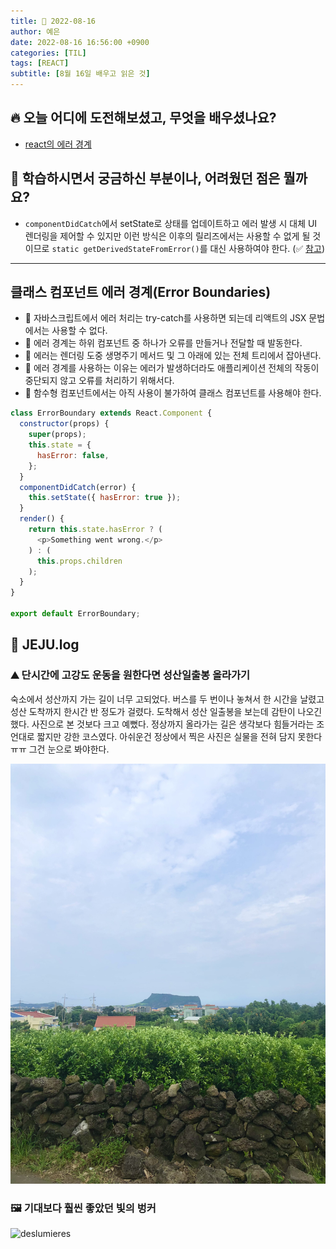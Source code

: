 ```yaml
---
title: 🍊 2022-08-16
author: 예은
date: 2022-08-16 16:56:00 +0900
categories: [TIL]
tags: [REACT]
subtitle: [8월 16일 배우고 읽은 것]
---
```


## 🔥 오늘 어디에 도전해보셨고, 무엇을 배우셨나요?

- [react의 에러 경계](http://localhost:4000/posts/220816TIL/#%ED%81%B4%EB%9E%98%EC%8A%A4-%EC%BB%B4%ED%8F%AC%EB%84%8C%ED%8A%B8-%EC%97%90%EB%9F%AC-%EA%B2%BD%EA%B3%84error-boundaries)

## 🌊 학습하시면서 궁금하신 부분이나, 어려웠던 점은 뭘까요?

- `componentDidCatch`에서 setState로 상태를 업데이트하고 에러 발생 시 대체 UI 렌더링을 제어할 수 있지만 이런 방식은 이후의 릴리즈에서는 사용할 수 없게 될 것이므로 `static getDerivedStateFromError()`를 대신 사용하여야 한다. (✅ [참고](componentDidCatch))

---

## 클래스 컴포넌트 에러 경계(Error Boundaries)

- 🔖 자바스크립트에서 에러 처리는 try-catch를 사용하면 되는데 리액트의 JSX 문법에서는 사용할 수 없다.
- 🔖 에러 경계는 하위 컴포넌트 중 하나가 오류를 만들거나 전달할 때 발동한다.
- 🔖 에러는 렌더링 도중 생명주기 메서드 및 그 아래에 있는 전체 트리에서 잡아낸다.
- 🔖 에러 경계를 사용하는 이유는 에러가 발생하더라도 애플리케이션 전체의 작동이 중단되지 않고 오류를 처리하기 위해서다.
- 🔖 함수형 컴포넌트에서는 아직 사용이 불가하여 클래스 컴포넌트를 사용해야 한다.

```javascript
class ErrorBoundary extends React.Component {
  constructor(props) {
    super(props);
    this.state = {
      hasError: false,
    };
  }
  componentDidCatch(error) {
    this.setState({ hasError: true });
  }
  render() {
    return this.state.hasError ? (
      <p>Something went wrong.</p>
    ) : (
      this.props.children
    );
  }
}

export default ErrorBoundary;
```

## 🍊 JEJU.log

### ⛰ 단시간에 고강도 운동을 원한다면 성산일출봉 올라가기

숙소에서 성산까지 가는 길이 너무 고되었다. 버스를 두 번이나 놓쳐서 한 시간을 날렸고 성산 도착까지 한시간 반 정도가 걸렸다. 도착해서 성산 일출봉을 보는데 감탄이 나오긴 했다. 사진으로 본 것보다 크고 예뻤다. 정상까지 올라가는 길은 생각보다 힘들거라는 조언대로 짧지만 강한 코스였다. 아쉬운건 정상에서 찍은 사진은 실물을 전혀 담지 못한다ㅠㅠ 그건 눈으로 봐야한다.

![seongsan](/assets/img/post/TIL/20220816/jeju-seongsan.jpeg)

### 🖼 기대보다 훨씬 좋았던 빛의 벙커

![deslumieres](/assets/img/post/TIL/20220816/deslumieres.gif)
